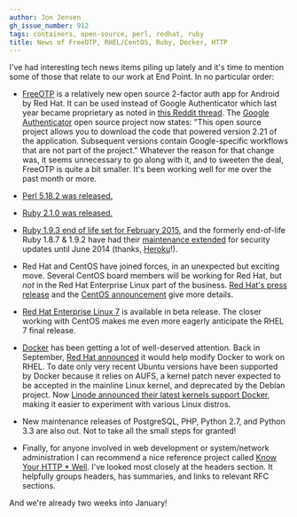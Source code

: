 ```yaml
---
author: Jon Jensen
gh_issue_number: 912
tags: containers, open-source, perl, redhat, ruby
title: News of FreeOTP, RHEL/CentOS, Ruby, Docker, HTTP
---
```


I've had interesting tech news items piling up lately and it's time to mention some of those that relate to our work at End Point. In no particular order:

- [FreeOTP](https://play.google.com/store/apps/details?id=org.fedorahosted.freeotp) is a relatively new open source 2-factor auth app for Android by Red Hat. It can be used instead of Google Authenticator which last year became proprietary as noted in [this Reddit thread](http://www.reddit.com/r/privacy/comments/1dl2xl/google_authenticator_now_closedsource_to/). The [Google Authenticator](https://code.google.com/p/google-authenticator/) open source project now states: "This open source project allows you to download the code that powered version 2.21 of the application. Subsequent versions contain Google-specific workflows that are not part of the project." Whatever the reason for that change was, it seems unnecessary to go along with it, and to sweeten the deal, FreeOTP is quite a bit smaller. It's been working well for me over the past month or more.

- [Perl 5.18.2 was released.](https://metacpan.org/pod/perldelta)

- [Ruby 2.1.0 was released.](https://www.ruby-lang.org/en/news/2013/12/25/ruby-2-1-0-is-released/)

- [Ruby 1.9.3 end of life set for February 2015](https://www.ruby-lang.org/en/news/2014/01/10/ruby-1-9-3-will-end-on-2015/), and the formerly end-of-life Ruby 1.8.7 & 1.9.2 have had their [maintenance extended](https://www.ruby-lang.org/en/news/2013/12/17/maintenance-of-1-8-7-and-1-9-2/) for security updates until June 2014 (thanks, [Heroku](https://www.heroku.com/)!).

- Red Hat and CentOS have joined forces, in an unexpected but exciting move. Several CentOS board members will be working for Red Hat, but *not* in the Red Hat Enterprise Linux part of the business. [Red Hat's press release](http://www.redhat.com/about/news/press-archive/2014/1/red-hat-and-centos-join-forces) and the [CentOS announcement](http://lists.centos.org/pipermail/centos-announce/2014-January/020100.html) give more details.

- [Red Hat Enterprise Linux 7](http://www.redhat.com/about/news/archive/2013/12/red-hat-announces-availability-of-red-hat-enterprise-linux-7-beta) is available in beta release. The closer working with CentOS makes me even more eagerly anticipate the RHEL 7 final release.

- [Docker](http://www.docker.com/) has been getting a lot of well-deserved attention. Back in September, [Red Hat announced](http://www.redhat.com/about/news/press-archive/2013/9/red-hat-and-dotcloud-collaborate-on-docker-to-bring-next-generation-linux-container-enhancements-to-openshift) it would help modify Docker to work on RHEL. To date only very recent Ubuntu versions have been supported by Docker because it relies on AUFS, a kernel patch never expected to be accepted in the mainline Linux kernel, and deprecated by the Debian project. Now [Linode announced their latest kernels support Docker](https://blog.linode.com/2014/01/03/docker-on-linode/), making it easier to experiment with various Linux distros.

- New maintenance releases of PostgreSQL, PHP, Python 2.7, and Python 3.3 are also out. Not to take all the small steps for granted!

- Finally, for anyone involved in web development or system/network administration I can recommend a nice reference project called [Know Your HTTP * Well](https://github.com/for-GET/know-your-http-well). I've looked most closely at the headers section. It helpfully groups headers, has summaries, and links to relevant RFC sections.

And we're already two weeks into January!

